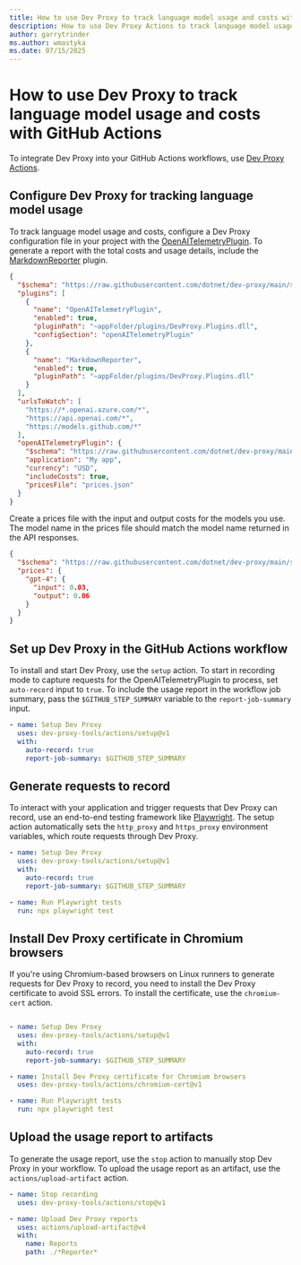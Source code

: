 ```yaml
---
title: How to use Dev Proxy to track language model usage and costs with GitHub Action workflows.
description: How to use Dev Proxy Actions to track language model usage and costs with GitHub Action workflows.
author: garrytrinder
ms.author: wmastyka
ms.date: 07/15/2025
---
```


# How to use Dev Proxy to track language model usage and costs with GitHub Actions

To integrate Dev Proxy into your GitHub Actions workflows, use [Dev Proxy Actions](https://github.com/marketplace/actions/dev-proxy-actions).

## Configure Dev Proxy for tracking language model usage

To track language model usage and costs, configure a Dev Proxy configuration file in your project with the [OpenAITelemetryPlugin](../technical-reference/openaitelemetryplugin.md). To generate a report with the total costs and usage details, include the [MarkdownReporter](../technical-reference/markdownreporter.md) plugin.

```json
{
  "$schema": "https://raw.githubusercontent.com/dotnet/dev-proxy/main/schemas/v0.29.2/devproxyrc.schema.json",
  "plugins": [
    {
      "name": "OpenAITelemetryPlugin",
      "enabled": true,
      "pluginPath": "~appFolder/plugins/DevProxy.Plugins.dll",
      "configSection": "openAITelemetryPlugin"
    },
    {
      "name": "MarkdownReporter",
      "enabled": true,
      "pluginPath": "~appFolder/plugins/DevProxy.Plugins.dll"
    }
  ],
  "urlsToWatch": [
    "https://*.openai.azure.com/*",
    "https://api.openai.com/*",
    "https://models.github.com/*"
  ],
  "openAITelemetryPlugin": {
    "$schema": "https://raw.githubusercontent.com/dotnet/dev-proxy/main/schemas/v0.29.2/openaitelemetryplugin.schema.json",
    "application": "My app",
    "currency": "USD",
    "includeCosts": true,
    "pricesFile": "prices.json"
  }
}
```

Create a prices file with the input and output costs for the models you use. The model name in the prices file should match the model name returned in the API responses.

```json
{
  "$schema": "https://raw.githubusercontent.com/dotnet/dev-proxy/main/schemas/v0.29.2/openaitelemetryplugin.pricesfile.schema.json",
  "prices": {
    "gpt-4": {
      "input": 0.03,
      "output": 0.06
    }
  }
}
```

## Set up Dev Proxy in the GitHub Actions workflow

To install and start Dev Proxy, use the `setup` action. To start in recording mode to capture requests for the OpenAITelemetryPlugin to process, set `auto-record` input to `true`. To include the usage report in the workflow job summary, pass the `$GITHUB_STEP_SUMMARY` variable to the `report-job-summary` input.

```yaml
- name: Setup Dev Proxy
  uses: dev-proxy-tools/actions/setup@v1
  with:
    auto-record: true
    report-job-summary: $GITHUB_STEP_SUMMARY
```

## Generate requests to record

To interact with your application and trigger requests that Dev Proxy can record, use an end-to-end testing framework like [Playwright](https://playwright.dev/). The setup action automatically sets the `http_proxy` and `https_proxy` environment variables, which route requests through Dev Proxy.

```yml
- name: Setup Dev Proxy
  uses: dev-proxy-tools/actions/setup@v1
  with:
    auto-record: true
    report-job-summary: $GITHUB_STEP_SUMMARY

- name: Run Playwright tests
  run: npx playwright test
```

## Install Dev Proxy certificate in Chromium browsers

If you're using Chromium-based browsers on Linux runners to generate requests for Dev Proxy to record, you need to install the Dev Proxy certificate to avoid SSL errors. To install the certificate, use the `chromium-cert` action.

```yaml

- name: Setup Dev Proxy
  uses: dev-proxy-tools/actions/setup@v1
  with:
    auto-record: true
    report-job-summary: $GITHUB_STEP_SUMMARY

- name: Install Dev Proxy certificate for Chromium browsers
  uses: dev-proxy-tools/actions/chromium-cert@v1

- name: Run Playwright tests
  run: npx playwright test
```

## Upload the usage report to artifacts

To generate the usage report, use the `stop` action to manually stop Dev Proxy in your workflow. To upload the usage report as an artifact, use the `actions/upload-artifact` action.

```yaml
- name: Stop recording
  uses: dev-proxy-tools/actions/stop@v1

- name: Upload Dev Proxy reports
  uses: actions/upload-artifact@v4
  with:
    name: Reports
    path: ./*Reporter*
```
